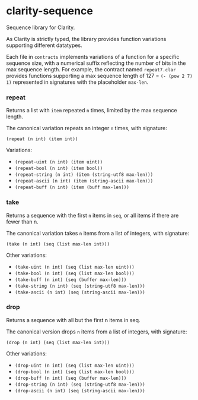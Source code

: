# clarity-sequence

Sequence library for Clarity.

As Clarity is strictly typed, the library provides function variations supporting different datatypes.

Each file in `contracts` implements variations of a function for a specific sequence size, with 
a numerical suffix reflecting the number of bits in the max sequence length. For example, the contract 
named `repeat7.clar` provides functions supporting a max sequence length of 127 = `(- (pow 2 7) 1)`
represented in signatures with the placeholder `max-len`.

### repeat

Returns a list with `item` repeated `n` times, limited by the max sequence length.

The canonical variation repeats an integer `n` times, with signature:

`(repeat (n int) (item int))`

Variations:

* `(repeat-uint (n int) (item uint))`
* `(repeat-bool (n int) (item bool))`
* `(repeat-string (n int) (item (string-utf8 max-len)))`
* `(repeat-ascii (n int) (item (string-ascii max-len)))`
* `(repeat-buff (n int) (item (buff max-len)))`

### take 

Returns a sequence with the first `n` items in `seq`, or all items if there are fewer than n.

The canonical variation takes `n` items from a list of integers, with signature:

`(take (n int) (seq (list max-len int)))`

Other variations:

* `(take-uint (n int) (seq (list max-len uint)))`
* `(take-bool (n int) (seq (list max-len bool)))`
* `(take-buff (n int) (seq (buffer max-len)))`
* `(take-string (n int) (seq (string-utf8 max-len)))`
* `(take-ascii (n int) (seq (string-ascii max-len)))`

### drop

Returns a sequence with all but the first n items in seq.

The canonical version drops `n` items from a list of integers, with signature:

`(drop (n int) (seq (list max-len int)))`

Other variations:

* `(drop-uint (n int) (seq (list max-len uint)))`
* `(drop-bool (n int) (seq (list max-len bool)))`
* `(drop-buff (n int) (seq (buffer max-len)))`
* `(drop-string (n int) (seq (string-utf8 max-len)))`
* `(drop-ascii (n int) (seq (string-ascii max-len)))`

